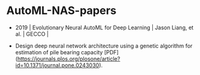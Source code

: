 # AutoML-NAS-papers
- 2019 | Evolutionary Neural AutoML for Deep Learning | Jason Liang, et al. | GECCO |

- Design deep neural network architecture using a genetic algorithm for estimation of pile bearing capacity [PDF] (https://journals.plos.org/plosone/article?id=10.1371/journal.pone.0243030).
